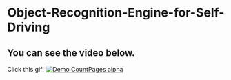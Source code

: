 # Object-Recognition-Engine-for-Self-Driving



## You can see the video below.
Click this gif!
[![Demo CountPages alpha](https://j.gifs.com/yoNYw6.gif)](https://youtu.be/Rj5GVoOWZgM)
